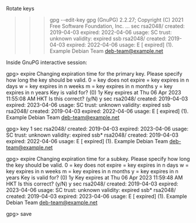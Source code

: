 Rotate keys

>>> gpg --edit-key <key-id>
gpg (GnuPG) 2.2.27; Copyright (C) 2021 Free Software Foundation, Inc.
...
sec  rsa2048/<sub-key-id>
     created: 2019-04-03  expired: 2022-04-06  usage: SC
     trust: unknown       validity: expired
ssb  rsa2048/<sub-key-id>
     created: 2019-04-03  expired: 2022-04-06  usage: E
[ expired] (1). Example Debian Team <deb-team@example.net>

Inside GnuPG interactive session:

gpg> expire
Changing expiration time for the primary key.
Please specify how long the key should be valid.
         0 = key does not expire
      <n>  = key expires in n days
      <n>w = key expires in n weeks
      <n>m = key expires in n months
      <n>y = key expires in n years
Key is valid for? (0) 1y
Key expires at Thu 06 Apr 2023 11:55:08 AM HKT
Is this correct? (y/N) y
sec  rsa2048/<sub-key-id>
     created: 2019-04-03  expired: 2023-04-06  usage: SC
     trust: unknown       validity: expired
ssb  rsa2048/<sub-key-id>
     created: 2019-04-03  expired: 2022-04-06  usage: E
[ expired] (1). Example Debian Team <deb-team@example.net>

gpg> key 1
sec  rsa2048/<sub-key-id>
     created: 2019-04-03  expired: 2023-04-06  usage: SC
     trust: unknown       validity: expired
ssb* rsa2048/<sub-key-id>
     created: 2019-04-03  expired: 2022-04-06  usage: E
[ expired] (1). Example Debian Team <deb-team@example.net>

gpg> expire
Changing expiration time for a subkey.
Please specify how long the key should be valid.
         0 = key does not expire
      <n>  = key expires in n days
      <n>w = key expires in n weeks
      <n>m = key expires in n months
      <n>y = key expires in n years
Key is valid for? (0) 1y
Key expires at Thu 06 Apr 2023 11:59:48 AM HKT
Is this correct? (y/N) y
sec  rsa2048/<sub-key-id>
     created: 2019-04-03  expired: 2023-04-06  usage: SC
     trust: unknown       validity: expired
ssb* rsa2048/<sub-key-id>
     created: 2019-04-03  expired: 2023-04-06  usage: E
[ expired] (1). Example Debian Team <deb-team@example.net>

gpg> save
